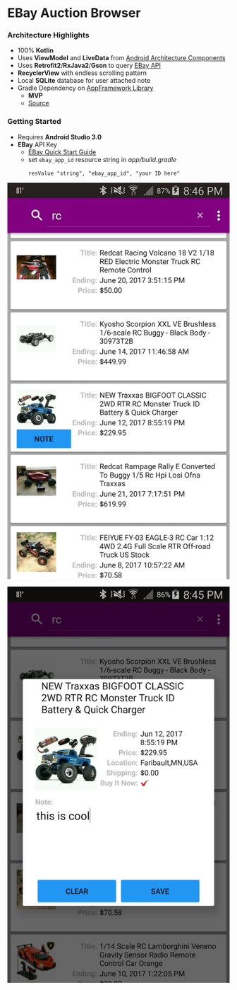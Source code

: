 # EBay Auction Browser

### Architecture Highlights
* 100% **Kotlin**
* Uses **ViewModel** and **LiveData** from [Android Architecture Components](https://developer.android.com/topic/libraries/architecture/index.html)
* Uses **Retrofit2**/**RxJava2**/**Gson** to query [EBay API](http://developer.ebay.com/Devzone/finding/CallRef/findItemsByKeywords.html)
* **RecyclerView** with endless scrolling pattern
* Local **SQLite** database for user attached note
* Gradle Dependency on [AppFramework Library](https://github.com/balch/MockTrade#application-framework)
    * **MVP**
    * [Source](https://github.com/balch/MockTrade/tree/master/AppFramework)

### Getting Started
* Requires **Android Studio 3.0**
* **EBay** API Key
    * [EBay Quick Start Guide](https://go.developer.ebay.com/quick-start-guide)
    * set `ebay_app_id` resource string in  _app/build.gradle_
        ```
        resValue "string", "ebay_app_id", "your ID here"
        ```

![Screen Shot 1](./AuctionBrowser_ss1.png)

![Screen Shot 3](./AuctionBrowser_ss3.png)
